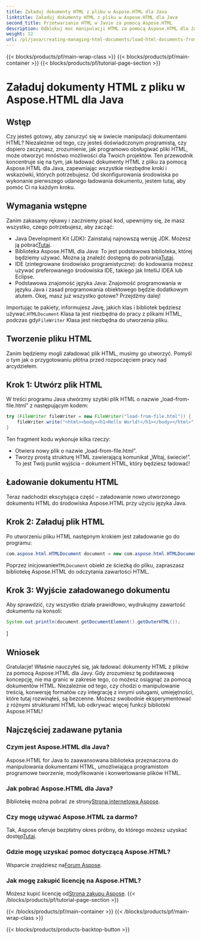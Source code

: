 ```yaml
---
title: Załaduj dokumenty HTML z pliku w Aspose.HTML dla Java
linktitle: Załaduj dokumenty HTML z pliku w Aspose.HTML dla Java
second_title: Przetwarzanie HTML w Javie za pomocą Aspose.HTML
description: Odblokuj moc manipulacji HTML za pomocą Aspose.HTML dla Java. Naucz się ładować dokumenty HTML z plików za pomocą samouczków krok po kroku.
weight: 12
url: /pl/java/creating-managing-html-documents/load-html-documents-from-file/
---
```


{{< blocks/products/pf/main-wrap-class >}}
{{< blocks/products/pf/main-container >}}
{{< blocks/products/pf/tutorial-page-section >}}

# Załaduj dokumenty HTML z pliku w Aspose.HTML dla Java

## Wstęp
Czy jesteś gotowy, aby zanurzyć się w świecie manipulacji dokumentami HTML? Niezależnie od tego, czy jesteś doświadczonym programistą, czy dopiero zaczynasz, zrozumienie, jak programowo obsługiwać pliki HTML, może otworzyć mnóstwo możliwości dla Twoich projektów. Ten przewodnik koncentruje się na tym, jak ładować dokumenty HTML z pliku za pomocą Aspose.HTML dla Java, zapewniając wszystkie niezbędne kroki i wskazówki, których potrzebujesz. Od skonfigurowania środowiska po wykonanie pierwszego udanego ładowania dokumentu, jestem tutaj, aby pomóc Ci na każdym kroku.
## Wymagania wstępne
Zanim zakasamy rękawy i zaczniemy pisać kod, upewnijmy się, że masz wszystko, czego potrzebujesz, aby zacząć:
-  Java Development Kit (JDK): Zainstaluj najnowszą wersję JDK. Możesz ją pobrać[Tutaj](https://www.oracle.com/java/technologies/javase-jdk11-downloads.html).
-  Biblioteka Aspose.HTML dla Java: To jest podstawowa biblioteka, której będziemy używać. Można ją znaleźć dostępną do pobrania[Tutaj](https://releases.aspose.com/html/java/).
- IDE (zintegrowane środowisko programistyczne): do kodowania możesz używać preferowanego środowiska IDE, takiego jak IntelliJ IDEA lub Eclipse.
- Podstawowa znajomość języka Java: Znajomość programowania w języku Java i zasad programowania obiektowego będzie dodatkowym atutem.
Okej, masz już wszystko gotowe? Przejdźmy dalej!

 Importując te pakiety, informujesz Javę, jakich klas i bibliotek będziesz używać.`HTMLDocument` Klasa ta jest niezbędna do pracy z plikami HTML, podczas gdy`FileWriter` Klasa jest niezbędna do utworzenia pliku.
## Tworzenie pliku HTML
Zanim będziemy mogli załadować plik HTML, musimy go utworzyć. Pomyśl o tym jak o przygotowaniu płótna przed rozpoczęciem pracy nad arcydziełem.
## Krok 1: Utwórz plik HTML
W treści programu Java utwórzmy szybki plik HTML o nazwie „load-from-file.html” z następującym kodem:
```java
try (FileWriter fileWriter = new FileWriter("load-from-file.html")) {
    fileWriter.write("<html><body><h1>Hello World!</h1></body></html>");
}
```
Ten fragment kodu wykonuje kilka rzeczy:
- Otwiera nowy plik o nazwie „load-from-file.html”.
- Tworzy prostą strukturę HTML zawierającą komunikat „Witaj, świecie!”.
To jest Twój punkt wyjścia – dokument HTML, który będziesz ładować!
## Ładowanie dokumentu HTML
Teraz nadchodzi ekscytująca część – załadowanie nowo utworzonego dokumentu HTML do środowiska Aspose.HTML przy użyciu języka Java.
## Krok 2: Załaduj plik HTML
Po utworzeniu pliku HTML następnym krokiem jest załadowanie go do programu:
```java
com.aspose.html.HTMLDocument document = new com.aspose.html.HTMLDocument("load-from-file.html");
```
 Poprzez inicjowanie`HTMLDocument` obiekt ze ścieżką do pliku, zapraszasz bibliotekę Aspose.HTML do odczytania zawartości HTML.
## Krok 3: Wyjście załadowanego dokumentu
Aby sprawdzić, czy wszystko działa prawidłowo, wydrukujmy zawartość dokumentu na konsoli:
```java
System.out.println(document.getDocumentElement().getOuterHTML());
```
]
## Wniosek
Gratulacje! Właśnie nauczyłeś się, jak ładować dokumenty HTML z plików za pomocą Aspose.HTML dla Javy. Gdy zrozumiesz tę podstawową koncepcję, nie ma granic w zakresie tego, co możesz osiągnąć za pomocą dokumentów HTML. Niezależnie od tego, czy chodzi o manipulowanie treścią, konwersję formatów czy integrację z innymi usługami, umiejętności, które tutaj rozwinąłeś, są bezcenne. 
Możesz swobodnie eksperymentować z różnymi strukturami HTML lub odkrywać więcej funkcji biblioteki Aspose.HTML!
## Najczęściej zadawane pytania
### Czym jest Aspose.HTML dla Java?  
Aspose.HTML for Java to zaawansowana biblioteka przeznaczona do manipulowania dokumentami HTML, umożliwiająca programistom programowe tworzenie, modyfikowanie i konwertowanie plików HTML.
### Jak pobrać Aspose.HTML dla Java?  
 Bibliotekę można pobrać ze strony[Strona internetowa Aspose](https://releases.aspose.com/html/java/).
### Czy mogę używać Aspose.HTML za darmo?  
 Tak, Aspose oferuje bezpłatny okres próbny, do którego możesz uzyskać dostęp[Tutaj](https://releases.aspose.com/).
### Gdzie mogę uzyskać pomoc dotyczącą Aspose.HTML?  
 Wsparcie znajdziesz na[Forum Aspose](https://forum.aspose.com/c/html/29).
### Jak mogę zakupić licencję na Aspose.HTML?  
 Możesz kupić licencję od[Strona zakupu Aspose](https://purchase.aspose.com/buy).
{{< /blocks/products/pf/tutorial-page-section >}}

{{< /blocks/products/pf/main-container >}}
{{< /blocks/products/pf/main-wrap-class >}}

{{< blocks/products/products-backtop-button >}}
